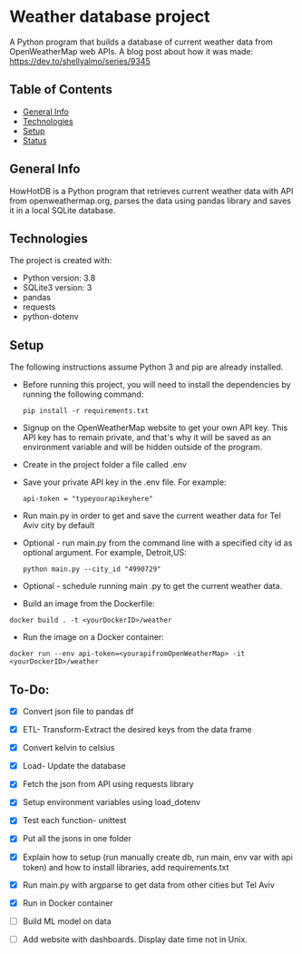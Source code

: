 # Weather database project 
A Python program that builds a database of current weather data from OpenWeatherMap web APIs.
A blog post about how it was made: https://dev.to/shellyalmo/series/9345
## Table of Contents
* [General Info](#general-info)
* [Technologies](#technologies)
* [Setup](#setup)
* [Status](#To-Do)

## General Info
HowHotDB is a Python program that retrieves current weather data with API from openweathermap.org, parses the data using pandas library and saves it in a local SQLite database. 

## Technologies
The project is created with:
* Python version: 3.8
* SQLite3 version: 3
* pandas
* requests
* python-dotenv

## Setup 
The following instructions assume Python 3 and pip are already installed.

* Before running this project, you will need to install the dependencies by running the following command:
    ```
    pip install -r requirements.txt
    ```
* Signup on the OpenWeatherMap website to get your own API key. This API key has to remain private, and that's why it will be saved as an environment variable and will be hidden outside of the program. 

* Create in the project folder a file called .env

* Save your private API key in the .env file.
For example:
    ```
    api-token = "typeyourapikeyhere"
    ```
* Run main.py in order to get and save the current weather data for Tel Aviv city by default
* Optional - run main.py from the command line with a specified city id as optional argument. For example, Detroit,US:

    ```
    python main.py --city_id "4990729"
    ```
* Optional - schedule running main .py to get the current weather data.
* Build an image from the Dockerfile:
``` 
docker build . -t <yourDockerID>/weather
```
*  Run the image on a Docker container:
```
docker run --env api-token=<yourapifromOpenWeatherMap> -it <yourDockerID>/weather
```
## To-Do:
- [x] Convert json file to pandas df
- [x] ETL- Transform-Extract the desired keys from the data frame
- [x] Convert kelvin to celsius
- [x] Load- Update the database
- [x] Fetch the json from API using requests library
- [x] Setup environment variables using load_dotenv
- [x] Test each function- unittest
- [x] Put all the jsons in one folder
- [x] Explain how to setup (run manually create db, run main, env var with api token) and how to install libraries, add requirements.txt
- [x] Run main.py with argparse to get data from other cities but Tel Aviv
- [x] Run in Docker container
- [ ] Build ML model on data
- [ ] Add website with dashboards. Display date time not in Unix.


